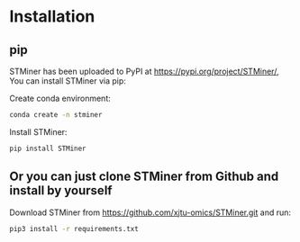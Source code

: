 # Installation

## pip
STMiner has been uploaded to PyPI at https://pypi.org/project/STMiner/, You can install STMiner via pip:

Create conda environment:
```bash
conda create -n stminer
```

Install STMiner:
```bash
pip install STMiner
```

## Or you can just clone STMiner from Github and install by yourself

Download STMiner from https://github.com/xjtu-omics/STMiner.git and run:

```bash
pip3 install -r requirements.txt
```